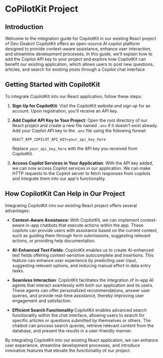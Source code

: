 # CoPilotKit Project

## Introduction

Welcome to the integration guide for CopilotKit in our existing React project of Dev-Deakin! CopilotKit offers an open-source AI copilot platform designed to provide context-aware assistance, enhance user interaction, and streamline development processes. In this guide, we'll explain how to add the Copilot API key to your project and explore how CopilotKit can benefit our existing application, which allows users to post new questions, articles, and search for existing posts through a Copilot chat interface
## Getting Started with CopilotKit

To integrate CopilotKit into our React application, follow these steps:

1. **Sign Up for CopilotKit**: Visit the CopilotKit website and sign up for an account. Upon registration, you'll receive an API key.

2. **Add Copilot API Key to Your Project**: Open the root directory of our React project and create a new file named `.env` if it doesn't exist already. Add your Copilot API key to the `.env` file using the following format:

    ```
    REACT_APP_COPILOT_API_KEY=your_api_key_here
    ```

    Replace `your_api_key_here` with the API key you received from CopilotKit.

3. **Access Copilot Services in Your Application**: With the API key added, we can now access Copilot services in our application. We can make HTTP requests to the Copilot server to fetch responses from copilots and integrate them into our app's functionality.

## How CopilotKit Can Help in Our Project

Integrating CopilotKit into our existing React project offers several advantages:

- **Context-Aware Assistance**: With CopilotKit, we can implement context-aware in-app chatbots that execute actions within the app. These copilots can provide users with assistance based on the current context, such as guiding them through form submissions, suggesting relevant actions, or providing help documentation.

- **AI-Enhanced Text Fields**: CopilotKit enables us to create AI-enhanced text fields offering context-sensitive autocomplete and insertions. This feature can enhance user experience by predicting user input, suggesting relevant options, and reducing manual effort in data entry tasks.

- **Seamless Interaction**: CopilotKit facilitates the integration of in-app AI agents that interact seamlessly with both our application and its users. These agents can offer personalized recommendations, answer user queries, and provide real-time assistance, thereby improving user engagement and satisfaction.
  
- **Efficient Search Functionality**:CopilotKit enables advanced search functionality within the chat interface, allowing users to search for specific articles or questions submitted by themselves or others. The chatbot can process search queries, retrieve relevant content from the database, and present the results in a user-friendly manner. 

By integrating CopilotKit into our existing React application, we can enhance user experience, streamline development processes, and introduce innovative features that elevate the functionality of our project.

